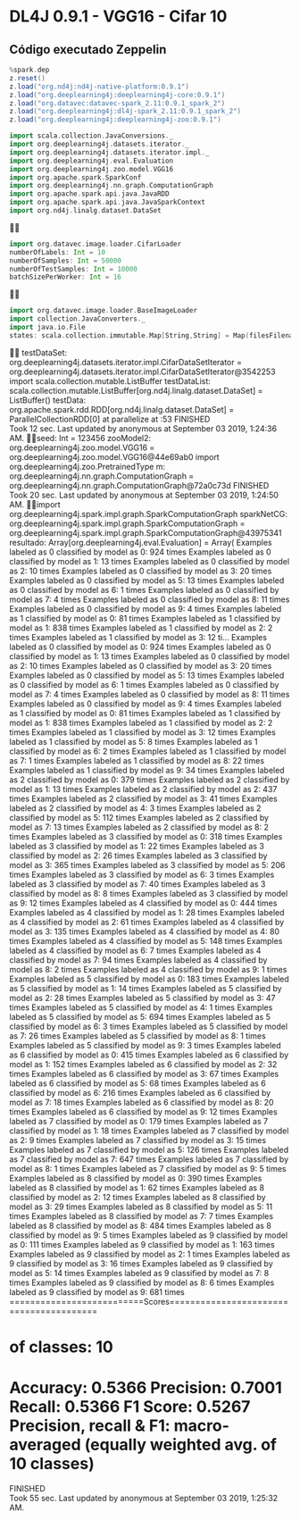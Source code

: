 # DL4J 0.9.1 - VGG16 - Cifar 10

## Código executado Zeppelin

```scala
%spark.dep
z.reset()
z.load("org.nd4j:nd4j-native-platform:0.9.1")
z.load("org.deeplearning4j:deeplearning4j-core:0.9.1")
z.load("org.datavec:datavec-spark_2.11:0.9.1_spark_2")
z.load("org.deeplearning4j:dl4j-spark_2.11:0.9.1_spark_2")
z.load("org.deeplearning4j:deeplearning4j-zoo:0.9.1")
```

```scala
import scala.collection.JavaConversions._
import org.deeplearning4j.datasets.iterator._
import org.deeplearning4j.datasets.iterator.impl._
import org.deeplearning4j.eval.Evaluation
import org.deeplearning4j.zoo.model.VGG16
import org.apache.spark.SparkConf
import org.deeplearning4j.nn.graph.ComputationGraph
import org.apache.spark.api.java.JavaRDD
import org.apache.spark.api.java.JavaSparkContext
import org.nd4j.linalg.dataset.DataSet
```

```scala
import org.datavec.image.loader.CifarLoader
numberOfLabels: Int = 10
numberOfSamples: Int = 50000
numberOfTestSamples: Int = 10000
batchSizePerWorker: Int = 16
```

```scala
import org.datavec.image.loader.BaseImageLoader
import collection.JavaConverters._
import java.io.File
states: scala.collection.immutable.Map[String,String] = Map(filesFilename -> cifar-10-binary.tar.gz, filesURL -> https://storage.googleapis.com/ufrgsneuwald/~kriz/cifar-10-binary.tar.gz, filesFilenameUnzipped -> cifar-10-batches-bin)
```

testDataSet: org.deeplearning4j.datasets.iterator.impl.CifarDataSetIterator = org.deeplearning4j.datasets.iterator.impl.CifarDataSetIterator@3542253
import scala.collection.mutable.ListBuffer
testDataList: scala.collection.mutable.ListBuffer[org.nd4j.linalg.dataset.DataSet] = ListBuffer()
testData: org.apache.spark.rdd.RDD[org.nd4j.linalg.dataset.DataSet] = ParallelCollectionRDD[0] at parallelize at <console>:53
FINISHED   
Took 12 sec. Last updated by anonymous at September 03 2019, 1:24:36 AM.

seed: Int = 123456
zooModel2: org.deeplearning4j.zoo.model.VGG16 = org.deeplearning4j.zoo.model.VGG16@44e69ab0
import org.deeplearning4j.zoo.PretrainedType
m: org.deeplearning4j.nn.graph.ComputationGraph = org.deeplearning4j.nn.graph.ComputationGraph@72a0c73d
FINISHED   
Took 20 sec. Last updated by anonymous at September 03 2019, 1:24:50 AM.

import org.deeplearning4j.spark.impl.graph.SparkComputationGraph
sparkNetCG: org.deeplearning4j.spark.impl.graph.SparkComputationGraph = org.deeplearning4j.spark.impl.graph.SparkComputationGraph@43975341
resultado: Array[org.deeplearning4j.eval.Evaluation] =
Array(
Examples labeled as 0 classified by model as 0: 924 times
Examples labeled as 0 classified by model as 1: 13 times
Examples labeled as 0 classified by model as 2: 10 times
Examples labeled as 0 classified by model as 3: 20 times
Examples labeled as 0 classified by model as 5: 13 times
Examples labeled as 0 classified by model as 6: 1 times
Examples labeled as 0 classified by model as 7: 4 times
Examples labeled as 0 classified by model as 8: 11 times
Examples labeled as 0 classified by model as 9: 4 times
Examples labeled as 1 classified by model as 0: 81 times
Examples labeled as 1 classified by model as 1: 838 times
Examples labeled as 1 classified by model as 2: 2 times
Examples labeled as 1 classified by model as 3: 12 ti...
Examples labeled as 0 classified by model as 0: 924 times
Examples labeled as 0 classified by model as 1: 13 times
Examples labeled as 0 classified by model as 2: 10 times
Examples labeled as 0 classified by model as 3: 20 times
Examples labeled as 0 classified by model as 5: 13 times
Examples labeled as 0 classified by model as 6: 1 times
Examples labeled as 0 classified by model as 7: 4 times
Examples labeled as 0 classified by model as 8: 11 times
Examples labeled as 0 classified by model as 9: 4 times
Examples labeled as 1 classified by model as 0: 81 times
Examples labeled as 1 classified by model as 1: 838 times
Examples labeled as 1 classified by model as 2: 2 times
Examples labeled as 1 classified by model as 3: 12 times
Examples labeled as 1 classified by model as 5: 8 times
Examples labeled as 1 classified by model as 6: 2 times
Examples labeled as 1 classified by model as 7: 1 times
Examples labeled as 1 classified by model as 8: 22 times
Examples labeled as 1 classified by model as 9: 34 times
Examples labeled as 2 classified by model as 0: 379 times
Examples labeled as 2 classified by model as 1: 13 times
Examples labeled as 2 classified by model as 2: 437 times
Examples labeled as 2 classified by model as 3: 41 times
Examples labeled as 2 classified by model as 4: 3 times
Examples labeled as 2 classified by model as 5: 112 times
Examples labeled as 2 classified by model as 7: 13 times
Examples labeled as 2 classified by model as 8: 2 times
Examples labeled as 3 classified by model as 0: 318 times
Examples labeled as 3 classified by model as 1: 22 times
Examples labeled as 3 classified by model as 2: 26 times
Examples labeled as 3 classified by model as 3: 365 times
Examples labeled as 3 classified by model as 5: 206 times
Examples labeled as 3 classified by model as 6: 3 times
Examples labeled as 3 classified by model as 7: 40 times
Examples labeled as 3 classified by model as 8: 8 times
Examples labeled as 3 classified by model as 9: 12 times
Examples labeled as 4 classified by model as 0: 444 times
Examples labeled as 4 classified by model as 1: 28 times
Examples labeled as 4 classified by model as 2: 61 times
Examples labeled as 4 classified by model as 3: 135 times
Examples labeled as 4 classified by model as 4: 80 times
Examples labeled as 4 classified by model as 5: 148 times
Examples labeled as 4 classified by model as 6: 7 times
Examples labeled as 4 classified by model as 7: 94 times
Examples labeled as 4 classified by model as 8: 2 times
Examples labeled as 4 classified by model as 9: 1 times
Examples labeled as 5 classified by model as 0: 183 times
Examples labeled as 5 classified by model as 1: 14 times
Examples labeled as 5 classified by model as 2: 28 times
Examples labeled as 5 classified by model as 3: 47 times
Examples labeled as 5 classified by model as 4: 1 times
Examples labeled as 5 classified by model as 5: 694 times
Examples labeled as 5 classified by model as 6: 3 times
Examples labeled as 5 classified by model as 7: 26 times
Examples labeled as 5 classified by model as 8: 1 times
Examples labeled as 5 classified by model as 9: 3 times
Examples labeled as 6 classified by model as 0: 415 times
Examples labeled as 6 classified by model as 1: 152 times
Examples labeled as 6 classified by model as 2: 32 times
Examples labeled as 6 classified by model as 3: 67 times
Examples labeled as 6 classified by model as 5: 68 times
Examples labeled as 6 classified by model as 6: 216 times
Examples labeled as 6 classified by model as 7: 18 times
Examples labeled as 6 classified by model as 8: 20 times
Examples labeled as 6 classified by model as 9: 12 times
Examples labeled as 7 classified by model as 0: 179 times
Examples labeled as 7 classified by model as 1: 18 times
Examples labeled as 7 classified by model as 2: 9 times
Examples labeled as 7 classified by model as 3: 15 times
Examples labeled as 7 classified by model as 5: 126 times
Examples labeled as 7 classified by model as 7: 647 times
Examples labeled as 7 classified by model as 8: 1 times
Examples labeled as 7 classified by model as 9: 5 times
Examples labeled as 8 classified by model as 0: 390 times
Examples labeled as 8 classified by model as 1: 62 times
Examples labeled as 8 classified by model as 2: 12 times
Examples labeled as 8 classified by model as 3: 29 times
Examples labeled as 8 classified by model as 5: 11 times
Examples labeled as 8 classified by model as 7: 7 times
Examples labeled as 8 classified by model as 8: 484 times
Examples labeled as 8 classified by model as 9: 5 times
Examples labeled as 9 classified by model as 0: 111 times
Examples labeled as 9 classified by model as 1: 163 times
Examples labeled as 9 classified by model as 2: 1 times
Examples labeled as 9 classified by model as 3: 16 times
Examples labeled as 9 classified by model as 5: 14 times
Examples labeled as 9 classified by model as 7: 8 times
Examples labeled as 9 classified by model as 8: 6 times
Examples labeled as 9 classified by model as 9: 681 times
==========================Scores========================================
 # of classes:    10
 Accuracy:        0.5366
 Precision:       0.7001
 Recall:          0.5366
 F1 Score:        0.5267
Precision, recall & F1: macro-averaged (equally weighted avg. of 10 classes)
========================================================================
FINISHED   
Took 55 sec. Last updated by anonymous at September 03 2019, 1:25:32 AM.
